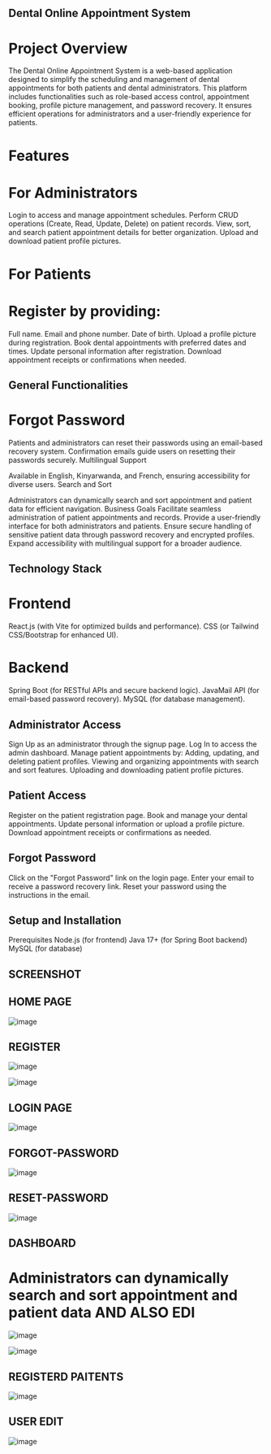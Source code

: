 ## Dental Online Appointment System

# Project Overview
The Dental Online Appointment System is a web-based application designed to simplify the scheduling and management of dental appointments for both patients and dental administrators. This platform includes functionalities such as role-based access control, appointment booking, profile picture management, and password recovery. It ensures efficient operations for administrators and a user-friendly experience for patients.

# Features
# For Administrators
Login to access and manage appointment schedules.
Perform CRUD operations (Create, Read, Update, Delete) on patient records.
View, sort, and search patient appointment details for better organization.
Upload and download patient profile pictures.

# For Patients

# Register by providing:

Full name.
Email and phone number.
Date of birth.
Upload a profile picture during registration.
Book dental appointments with preferred dates and times.
Update personal information after registration.
Download appointment receipts or confirmations when needed.

## General Functionalities

# Forgot Password

Patients and administrators can reset their passwords using an email-based recovery system.
Confirmation emails guide users on resetting their passwords securely.
Multilingual Support

Available in English, Kinyarwanda, and French, ensuring accessibility for diverse users.
Search and Sort

Administrators can dynamically search and sort appointment and patient data for efficient navigation.
Business Goals
Facilitate seamless administration of patient appointments and records.
Provide a user-friendly interface for both administrators and patients.
Ensure secure handling of sensitive patient data through password recovery and encrypted profiles.
Expand accessibility with multilingual support for a broader audience.

## Technology Stack

# Frontend
React.js (with Vite for optimized builds and performance).
CSS (or Tailwind CSS/Bootstrap for enhanced UI).
# Backend
Spring Boot (for RESTful APIs and secure backend logic).
JavaMail API (for email-based password recovery).
MySQL (for database management).
## Administrator Access
Sign Up as an administrator through the signup page.
Log In to access the admin dashboard.
Manage patient appointments by:
Adding, updating, and deleting patient profiles.
Viewing and organizing appointments with search and sort features.
Uploading and downloading patient profile pictures.

## Patient Access
Register on the patient registration page.
Book and manage your dental appointments.
Update personal information or upload a profile picture.
Download appointment receipts or confirmations as needed.

## Forgot Password
Click on the "Forgot Password" link on the login page.
Enter your email to receive a password recovery link.
Reset your password using the instructions in the email.

## Setup and Installation
Prerequisites
Node.js (for frontend)
Java 17+ (for Spring Boot backend)
MySQL (for database)

## SCREENSHOT
## HOME PAGE

![image](https://github.com/user-attachments/assets/51b16887-e126-40f0-94fc-213df51f085d)

## REGISTER
![image](https://github.com/user-attachments/assets/88a9df61-21ba-4a40-a085-97aa22f03ae4)

![image](https://github.com/user-attachments/assets/d104511d-0f59-47e7-8561-e39c25352e38)

## LOGIN PAGE

![image](https://github.com/user-attachments/assets/fe19906c-a447-4812-a1b5-68f4aea205b0)

## FORGOT-PASSWORD
![image](https://github.com/user-attachments/assets/03bc1bc1-80b8-416b-910f-7eb87825ab69)

## RESET-PASSWORD

![image](https://github.com/user-attachments/assets/81fb25bf-ed6b-4b2f-a25f-4b77c25bff73)

## DASHBOARD
# Administrators can dynamically search and sort appointment and patient data AND ALSO EDI

![image](https://github.com/user-attachments/assets/fccf80fe-1298-40cb-ac4f-f196b43e2ec6)

![image](https://github.com/user-attachments/assets/e0417d48-c163-498f-93d8-6df016ea3e95)

## REGISTERD PAITENTS

![image](https://github.com/user-attachments/assets/ea612361-be34-44a7-beb0-c4cbc939b0cb)

## USER EDIT

![image](https://github.com/user-attachments/assets/700a0878-e9ae-423d-8609-18e84a8eed33)












